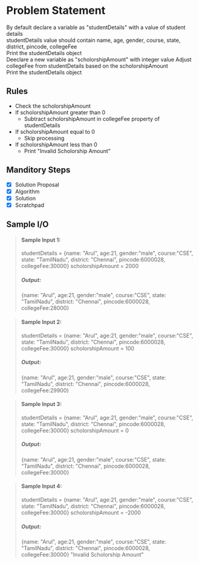 # Problem Statement   

By default declare a variable as "studentDetails" with a value of student details            
studentDetails value should contain name, age, gender, course, state, district, pincode, collegeFee            
Print the studentDetails object            
Deeclare a new variable as "scholorshipAmount" with integer value
Adjust collegeFee from studentDetails based on the  scholorshipAmount           
Print the studentDetails object            

## Rules
* Check the scholorshipAmount
* If scholorshipAmount greater than 0
    * Subtract scholorshipAmount in collegeFee property of studentDetails
* If scholorshipAmount equal to 0
    * Skip processing
* If scholorshipAmount less than 0
    * Print "Invalid Scholorship Amount"

## Manditory Steps

- [x] Solution Proposal
- [x] Algorithm
- [x] Solution
- [x] Scratchpad

## Sample I/O

> #### Sample Input 1:
> studentDetails = {name: "Arul", age:21, gender:"male", course:"CSE", state: "TamilNadu", district: "Chennai", pincode:6000028, collegeFee:30000}
> scholorshipAmount = 2000
> 
> ##### Output:
> {name: "Arul", age:21, gender:"male", course:"CSE", state: "TamilNadu", district: "Chennai", pincode:6000028, collegeFee:28000}
> 

> #### Sample Input 2:
> studentDetails = {name: "Arul", age:21, gender:"male", course:"CSE", state: "TamilNadu", district: "Chennai", pincode:6000028, collegeFee:30000}
> scholorshipAmount = 100
> 
> ##### Output:
> {name: "Arul", age:21, gender:"male", course:"CSE", state: "TamilNadu", district: "Chennai", pincode:6000028, collegeFee:29900}
> 

> #### Sample Input 3:
> studentDetails = {name: "Arul", age:21, gender:"male", course:"CSE", state: "TamilNadu", district: "Chennai", pincode:6000028, collegeFee:30000}
> scholorshipAmount = 0
> 
> ##### Output:
> {name: "Arul", age:21, gender:"male", course:"CSE", state: "TamilNadu", district: "Chennai", pincode:6000028, collegeFee:30000}
> 

> #### Sample Input 4:
> studentDetails = {name: "Arul", age:21, gender:"male", course:"CSE", state: "TamilNadu", district: "Chennai", pincode:6000028, collegeFee:30000}
> scholorshipAmount = -2000
> 
> ##### Output:
> {name: "Arul", age:21, gender:"male", course:"CSE", state: "TamilNadu", district: "Chennai", pincode:6000028, collegeFee:30000}
> "Invalid Scholorship Amount"
> 


